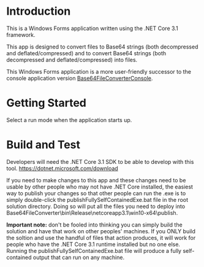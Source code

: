 # Introduction 
This is a Windows Forms application written using the .NET Core 3.1 framework.

This app is designed to convert files to Base64 strings (both decompressed and deflated/compressed) and to convert Base64 strings (both decompressed and deflated/compressed) into files.

This Windows Forms application is a more user-friendly successor to the console application version [Base64FileConverterConsole](https://github.com/donegankat/Base64FileConverterConsole).

# Getting Started
Select a run mode when the application starts up.

# Build and Test
Developers will need the .NET Core 3.1 SDK to be able to develop with this tool. https://dotnet.microsoft.com/download

If you need to make changes to this app and these changes need to be usable by other people who may not have .NET Core installed, the easiest way to publish your changes so that other people can run the .exe is to simply double-click the publishFullySelfContainedExe.bat file in the root solution directory. Doing so will put all the files you need to deploy into Base64FileConverter\bin\Release\netcoreapp3.1\win10-x64\publish.

**Important note:** don't be fooled into thinking you can simply build the solution and have that work on other peoples' machines. If you ONLY build the soltion and use the handful of files that action produces, it will work for people who have the .NET Core 3.1 runtime installed but no one else. Running the publishFullySelfContainedExe.bat file will produce a fully self-contained output that can run on any machine.

